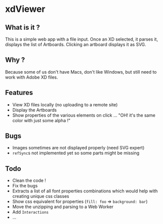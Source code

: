 # xdViewer

## What is it ?

This is a simple web app with a file input. Once an XD selected, it parses it, displays the list of Artboards. Clicking an artboard displays it as SVG.

## Why ?

Because some of us don't have Macs, don't like Windows, but still need to work with Adobe XD files.

## Features

- View XD files locally (no uploading to a remote site)
- Display the Artboards
- Show properties of the various elements on click ... "OH! it's the same color with just some alpha !"

## Bugs

- Images sometimes are not displayed properly (need SVG expert)
- `refSync`s not implemented yet so some parts might be missing

## Todo
- Clean the code ! 
- Fix the bugs
- Extracts a list of all font properties combinations which would help with creating unique css classes
- Show css equivalent for properties (`fill: foo` => `background: bar`) 
- Move the unzipping and parsing to a Web Worker
- Add `Interactions`
- ...



